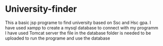 # University-finder
This a basic jsp programe to find university based on Ssc and Hsc gpa.
I have used xampp to create a mysql database to connect with my programm
I have used Tomcat server 
the file in the database folder is needed to be uploaded to run the programe and use the database 

